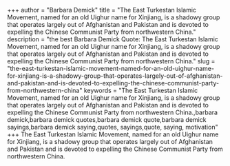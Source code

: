 +++
author = "Barbara Demick"
title = "The East Turkestan Islamic Movement, named for an old Uighur name for Xinjiang, is a shadowy group that operates largely out of Afghanistan and Pakistan and is devoted to expelling the Chinese Communist Party from northwestern China."
description = "the best Barbara Demick Quote: The East Turkestan Islamic Movement, named for an old Uighur name for Xinjiang, is a shadowy group that operates largely out of Afghanistan and Pakistan and is devoted to expelling the Chinese Communist Party from northwestern China."
slug = "the-east-turkestan-islamic-movement-named-for-an-old-uighur-name-for-xinjiang-is-a-shadowy-group-that-operates-largely-out-of-afghanistan-and-pakistan-and-is-devoted-to-expelling-the-chinese-communist-party-from-northwestern-china"
keywords = "The East Turkestan Islamic Movement, named for an old Uighur name for Xinjiang, is a shadowy group that operates largely out of Afghanistan and Pakistan and is devoted to expelling the Chinese Communist Party from northwestern China.,barbara demick,barbara demick quotes,barbara demick quote,barbara demick sayings,barbara demick saying,quotes, sayings,quote, saying, motivation"
+++
The East Turkestan Islamic Movement, named for an old Uighur name for Xinjiang, is a shadowy group that operates largely out of Afghanistan and Pakistan and is devoted to expelling the Chinese Communist Party from northwestern China.
